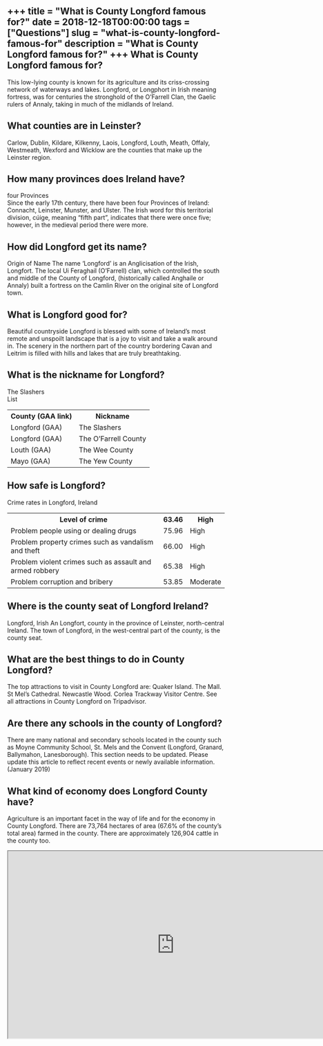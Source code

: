 +++
title = "What is County Longford famous for?"
date = 2018-12-18T00:00:00
tags = ["Questions"]
slug = "what-is-county-longford-famous-for"
description = "What is County Longford famous for?"
+++
What is County Longford famous for?
-----------------------------------

This low-lying county is known for its agriculture and its criss-crossing network of waterways and lakes. Longford, or Longphort in Irish meaning fortress, was for centuries the stronghold of the O’Farrell Clan, the Gaelic rulers of Annaly, taking in much of the midlands of Ireland.

What counties are in Leinster?
------------------------------

Carlow, Dublin, Kildare, Kilkenny, Laois, Longford, Louth, Meath, Offaly, Westmeath, Wexford and Wicklow are the counties that make up the Leinster region.

How many provinces does Ireland have?
-------------------------------------

four Provinces  
Since the early 17th century, there have been four Provinces of Ireland: Connacht, Leinster, Munster, and Ulster. The Irish word for this territorial division, cúige, meaning “fifth part”, indicates that there were once five; however, in the medieval period there were more.

How did Longford get its name?
------------------------------

Origin of Name The name ‘Longford’ is an Anglicisation of the Irish, Longfort. The local Ui Feraghail (O’Farrell) clan, which controlled the south and middle of the County of Longford, (historically called Anghaile or Annaly) built a fortress on the Camlin River on the original site of Longford town.

What is Longford good for?
--------------------------

Beautiful countryside Longford is blessed with some of Ireland’s most remote and unspoilt landscape that is a joy to visit and take a walk around in. The scenery in the northern part of the country bordering Cavan and Leitrim is filled with hills and lakes that are truly breathtaking.

What is the nickname for Longford?
----------------------------------

The Slashers  
List

<table><tr><th>County (GAA link)</th><th>Nickname</th></tr><tr><td>Longford (GAA)</td><td>The Slashers</td></tr><tr><td>Longford (GAA)</td><td>The O’Farrell County</td></tr><tr><td>Louth (GAA)</td><td>The Wee County</td></tr><tr><td>Mayo (GAA)</td><td>The Yew County</td></tr></table>

How safe is Longford?
---------------------

Crime rates in Longford, Ireland

<table><tr><th>Level of crime</th><th>63.46</th><th>High</th></tr><tr><td>Problem people using or dealing drugs</td><td>75.96</td><td>High</td></tr><tr><td>Problem property crimes such as vandalism and theft</td><td>66.00</td><td>High</td></tr><tr><td>Problem violent crimes such as assault and armed robbery</td><td>65.38</td><td>High</td></tr><tr><td>Problem corruption and bribery</td><td>53.85</td><td>Moderate</td></tr></table>

Where is the county seat of Longford Ireland?
---------------------------------------------

Longford, Irish An Longfort, county in the province of Leinster, north-central Ireland. The town of Longford, in the west-central part of the county, is the county seat.

What are the best things to do in County Longford?
--------------------------------------------------

The top attractions to visit in County Longford are: Quaker Island. The Mall. St Mel’s Cathedral. Newcastle Wood. Corlea Trackway Visitor Centre. See all attractions in County Longford on Tripadvisor.

Are there any schools in the county of Longford?
------------------------------------------------

There are many national and secondary schools located in the county such as Moyne Community School, St. Mels and the Convent (Longford, Granard, Ballymahon, Lanesborough). This section needs to be updated. Please update this article to reflect recent events or newly available information. (January 2019)

What kind of economy does Longford County have?
-----------------------------------------------

Agriculture is an important facet in the way of life and for the economy in County Longford. There are 73,764 hectares of area (67.6% of the county’s total area) farmed in the county. There are approximately 126,904 cattle in the county too.

<iframe allow="accelerometer; autoplay; clipboard-write; encrypted-media; gyroscope; picture-in-picture" allowfullscreen="" class="__youtube_prefs__  epyt-is-override  no-lazyload" data-no-lazy="1" data-origheight="433" data-origwidth="770" data-skipgform_ajax_framebjll="" height="433" id="_ytid_91443" loading="lazy" src="https://www.youtube.com/embed/bgX-Gugc69I?enablejsapi=1&autoplay=0&cc_load_policy=0&cc_lang_pref=&iv_load_policy=1&loop=0&modestbranding=0&rel=1&fs=1&playsinline=0&autohide=2&theme=dark&color=red&controls=1&" title="YouTube player" width="770"></iframe>